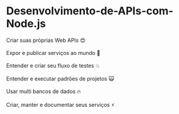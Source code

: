 # Desenvolvimento-de-APIs-com-Node.js

Criar suas próprias Web APIs 😍 <br><br>
Expor e publicar serviços ao mundo 🦄 <br><br>
Entender e criar seu fluxo de testes 💥 <br><br>
Entender e executar padrões de projetos 🙀 <br><br>
Usar multi bancos de dados 🔥<br><br>
Criar, manter e documentar seus serviços ⚡
